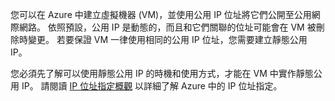 您可以在 Azure 中建立虛擬機器 (VM)，並使用公用 IP 位址將它們公開至公用網際網路。 依照預設，公用 IP 是動態的，而且和它們關聯的位址可能會在 VM 被刪除時變更。 若要保證 VM 一律使用相同的公用 IP 位址，您需要建立靜態公用 IP。 

您必須先了解可以使用靜態公用 IP 的時機和使用方式，才能在 VM 中實作靜態公用 IP。 請閱讀 [IP 位址指定概觀](../articles/virtual-network/virtual-network-ip-addresses-overview-arm.md) 以詳細了解 Azure 中的 IP 位址指定。

